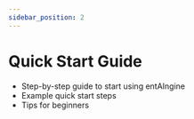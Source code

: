 ```yaml
---
sidebar_position: 2
---
```


# Quick Start Guide

- Step-by-step guide to start using entAIngine
- Example quick start steps
- Tips for beginners
